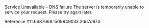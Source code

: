 Service Unavailable - DNS failure The server is temporarily unable to service your request. Please try again later.

Reference #11.6687668.1509949033.2dd7d974